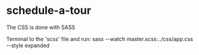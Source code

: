 # schedule-a-tour

The CSS is done with SASS

Terminal to the 'scss' file and run: sass --watch master.scss:../css/app.css --style expanded
